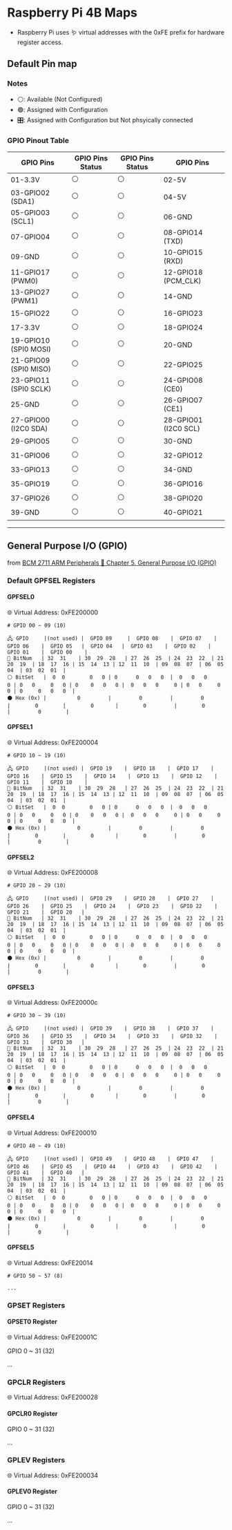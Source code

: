 # Raspberry Pi 4B Maps

- Raspberry Pi uses 🪱 virtual addresses with the 0xFE prefix for hardware register access.

## Default Pin map

### Notes

- ⚪: Available (Not Configured)
- 🟢: Assigned with Configuration
- 🎛️: Assigned with Configuration but Not phsyically connected

### GPIO Pinout Table

| GPIO Pins             | GPIO Pins Status | GPIO Pins Status | GPIO Pins            |
| --------------------- | ---------------- | ---------------- | -------------------- |
| 01-3.3V               | ⚪               | ⚪               | 02-5V                |
| 03-GPIO02 (SDA1)      | ⚪               | ⚪               | 04-5V                |
| 05-GPIO03 (SCL1)      | ⚪               | ⚪               | 06-GND               |
| 07-GPIO04             | ⚪               | ⚪               | 08-GPIO14 (TXD)      |
| 09-GND                | ⚪               | ⚪               | 10-GPIO15 (RXD)      |
| 11-GPIO17 (PWM0)      | ⚪               | ⚪               | 12-GPIO18 (PCM_CLK)  |
| 13-GPIO27 (PWM1)      | ⚪               | ⚪               | 14-GND               |
| 15-GPIO22             | ⚪               | ⚪               | 16-GPIO23            |
| 17-3.3V               | ⚪               | ⚪               | 18-GPIO24            |
| 19-GPIO10 (SPI0 MOSI) | ⚪               | ⚪               | 20-GND               |
| 21-GPIO09 (SPI0 MISO) | ⚪               | ⚪               | 22-GPIO25            |
| 23-GPIO11 (SPI0 SCLK) | ⚪               | ⚪               | 24-GPIO08 (CE0)      |
| 25-GND                | ⚪               | ⚪               | 26-GPIO07 (CE1)      |
| 27-GPIO00 (I2C0 SDA)  | ⚪               | ⚪               | 28-GPIO01 (I2C0 SCL) |
| 29-GPIO05             | ⚪               | ⚪               | 30-GND               |
| 31-GPIO06             | ⚪               | ⚪               | 32-GPIO12            |
| 33-GPIO13             | ⚪               | ⚪               | 34-GND               |
| 35-GPIO19             | ⚪               | ⚪               | 36-GPIO16            |
| 37-GPIO26             | ⚪               | ⚪               | 38-GPIO20            |
| 39-GND                | ⚪               | ⚪               | 40-GPIO21            |

---

## General Purpose I/O (GPIO)

from [BCM 2711 ARM Peripherals 🔪 Chapter 5. General Purpose I/O (GPIO)](https://datasheets.raspberrypi.com/bcm2711/bcm2711-peripherals.pdf)

### Default GPFSEL Registers

#### GPFSEL0

🌐 Virtual Address: 0xFE200000

```
# GPIO 00 ~ 09 (10)

🖧 GPIO     |(not used) |  GPIO 09     |  GPIO 08    |  GPIO 07    |  GPIO 06    |  GPIO 05   |  GPIO 04   |  GPIO 03    |  GPIO 02    |  GPIO 01    |  GPIO 00    |
🔢 BitNum   | 32  31    | 30  29  28   | 27  26  25  | 24  23  22  | 21  20  19  | 18  17  16 | 15  14  13 | 12  11  10  | 09  08  07  | 06  05  04  | 03  02  01  |
⚪ BitSet   |  0  0        0   0 | 0      0   0   0  |  0   0   0     0 | 0   0     0   0 | 0    0   0   0 |  0   0   0     0 | 0   0     0   0 | 0     0   0   0  |
⚫ Hex (0x) |          0         |         0         |         0        |        0        |        0       |        0         |        0        |         0        |
```

#### GPFSEL1

🌐 Virtual Address: 0xFE200004

```
# GPIO 10 ~ 19 (10)

🖧 GPIO     |(not used) |  GPIO 19    |  GPIO 18    |  GPIO 17    |  GPIO 16    |  GPIO 15    |  GPIO 14    |  GPIO 13    |  GPIO 12    |  GPIO 11    |  GPIO 10    |
🔢 BitNum   | 32  31    | 30  29  28   | 27  26  25  | 24  23  22  | 21  20  19  | 18  17  16 | 15  14  13 | 12  11  10  | 09  08  07  | 06  05  04  | 03  02  01  |
⚪ BitSet   |  0  0        0   0 | 0      0   0   0  |  0   0   0     0 | 0   0     0   0 | 0    0   0   0 |  0   0   0     0 | 0   0     0   0 | 0     0   0   0  |
⚫ Hex (0x) |          0         |         0         |         0        |        0        |        0       |        0         |        0        |         0        |
```

#### GPFSEL2

🌐 Virtual Address: 0xFE200008

```
# GPIO 20 ~ 29 (10)

🖧 GPIO     |(not used) |  GPIO 29    |  GPIO 28    |  GPIO 27    |  GPIO 26    |  GPIO 25    |  GPIO 24    |  GPIO 23    |  GPIO 22    |  GPIO 21    |  GPIO 20   |
🔢 BitNum   | 32  31    | 30  29  28   | 27  26  25  | 24  23  22  | 21  20  19  | 18  17  16 | 15  14  13 | 12  11  10  | 09  08  07  | 06  05  04  | 03  02  01  |
⚪ BitSet   |  0  0        0   0 | 0      0   0   0  |  0   0   0     0 | 0   0     0   0 | 0    0   0   0 |  0   0   0     0 | 0   0     0   0 | 0     0   0   0  |
⚫ Hex (0x) |          0         |         0         |         0        |        0        |        0       |        0         |        0        |         0        |
```

#### GPFSEL3

🌐 Virtual Address: 0xFE20000c

```
# GPIO 30 ~ 39 (10)

🖧 GPIO     |(not used) |  GPIO 39    |  GPIO 38    |  GPIO 37    |  GPIO 36    |  GPIO 35    |  GPIO 34    |  GPIO 33    |  GPIO 32    |  GPIO 31    |  GPIO 30   |
🔢 BitNum   | 32  31    | 30  29  28   | 27  26  25  | 24  23  22  | 21  20  19  | 18  17  16 | 15  14  13 | 12  11  10  | 09  08  07  | 06  05  04  | 03  02  01  |
⚪ BitSet   |  0  0        0   0 | 0      0   0   0  |  0   0   0     0 | 0   0     0   0 | 0    0   0   0 |  0   0   0     0 | 0   0     0   0 | 0     0   0   0  |
⚫ Hex (0x) |          0         |         0         |         0        |        0        |        0       |        0         |        0        |         0        |
```

#### GPFSEL4

🌐 Virtual Address: 0xFE200010

```
# GPIO 40 ~ 49 (10)

🖧 GPIO     |(not used) |  GPIO 49    |  GPIO 48    |  GPIO 47    |  GPIO 46    |  GPIO 45    |  GPIO 44    |  GPIO 43    |  GPIO 42    |  GPIO 41    |  GPIO 40   |
🔢 BitNum   | 32  31    | 30  29  28   | 27  26  25  | 24  23  22  | 21  20  19  | 18  17  16 | 15  14  13 | 12  11  10  | 09  08  07  | 06  05  04  | 03  02  01  |
⚪ BitSet   |  0  0        0   0 | 0      0   0   0  |  0   0   0     0 | 0   0     0   0 | 0    0   0   0 |  0   0   0     0 | 0   0     0   0 | 0     0   0   0  |
⚫ Hex (0x) |          0         |         0         |         0        |        0        |        0       |        0         |        0        |         0        |
```

#### GPFSEL5

🌐 Virtual Address: 0xFE20014

```
# GPIO 50 ~ 57 (8)

...

```

### GPSET Registers

#### GPSET0 Register

🌐 Virtual Address: 0xFE20001C

GPIO 0 ~ 31 (32)

...

### GPCLR Registers

🌐 Virtual Address: 0xFE200028

#### GPCLR0 Register

GPIO 0 ~ 31 (32)

...

### GPLEV Registers

🌐 Virtual Address: 0xFE200034

#### GPLEV0 Register

GPIO 0 ~ 31 (32)

...
